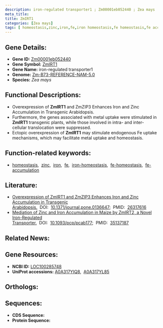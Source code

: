 ```yaml
---
description: iron-regulated transporter1 ; Zm00001eb052440 ; Zea mays
meta_title:
title: ZmIRT1
categories: [Zea mays]
tags: [ homeostasis,zinc,iron,fe,iron homeostasis,fe homeostasis,fe accumulation ]
---
```


## Gene Details:
- **Gene ID:** [Zm00001eb052440]()
- **Gene Symbol:** <u>ZmIRT1</u>
- **Gene Name:** iron-regulated transporter1
- **Genome:** [Zm-B73-REFERENCE-NAM-5.0]()
- **Species:** *Zea mays*

## Functional Descriptions:
   - Overexpression of **ZmIRT1** and ZmZIP3 Enhances Iron and Zinc Accumulation in Transgenic Arabidopsis.
   - Furthermore, the genes associated with metal uptake were stimulated in **ZmIRT1** transgenic plants, while those involved in intra- and inter- cellular translocation were suppressed.
   - Ectopic overexpression of **ZmIRT1** may stimulate endogenous Fe uptake mechanisms, which may facilitate metal uptake and homeostasis.

## Function-related keywords:
   - [homeostasis](/tags/homeostasis/),&nbsp;&nbsp;[zinc](/tags/zinc/),&nbsp;&nbsp;[iron](/tags/iron/),&nbsp;&nbsp;[fe](/tags/fe/),&nbsp;&nbsp;[iron-homeostasis](/tags/iron-homeostasis/),&nbsp;&nbsp;[fe-homeostasis](/tags/fe-homeostasis/),&nbsp;&nbsp;[fe-accumulation](/tags/fe-accumulation/)

## Literature:
   - [Overexpression of ZmIRT1 and ZmZIP3 Enhances Iron and Zinc Accumulation in Transgenic Arabidopsis.](https://doi.org/10.1371/journal.pone.0136647)&nbsp;&nbsp;DOI:&nbsp;&nbsp;[10.1371/journal.pone.0136647](https://doi.org/10.1371/journal.pone.0136647);&nbsp;&nbsp;PMID:&nbsp;&nbsp;[26317616](https://pubmed.ncbi.nlm.nih.gov/26317616/)
   - [Mediation of Zinc and Iron Accumulation in Maize by ZmIRT2, a Novel Iron-Regulated Transporter.](https://doi.org/10.1093/pcp/pcab177)&nbsp;&nbsp;DOI:&nbsp;&nbsp;[10.1093/pcp/pcab177](https://doi.org/10.1093/pcp/pcab177);&nbsp;&nbsp;PMID:&nbsp;&nbsp;[35137187](https://pubmed.ncbi.nlm.nih.gov/35137187/)

## Related News:

## Gene Resources:
- **NCBI ID:**  [LOC100285748](https://www.ncbi.nlm.nih.gov/gene/?term=LOC100285748)
- **UniProt accessions:**  [A0A317YIQ8](https://www.uniprot.org/uniprotkb/A0A317YIQ8/entry),&nbsp;&nbsp;[A0A317YL85](https://www.uniprot.org/uniprotkb/A0A317YL85/entry)

## Orthologs:

## Sequences:
- **CDS Sequence:**
- **Protein Sequence:**
